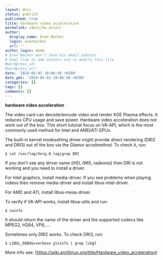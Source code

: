 ```yaml
---
layout: docs
status: publish
published: true
title: hardware video acceleration
permalink: /docs/hw_accel/
author:
  display_name: Even Becker
  login: evenbecker
  url: ''
author_login: demm
# Even Becker won't show his email address
# Feel free to add authors and to modify this file
#wordpress_id:
#wordpress_url:
date: '2024-05-01 10:06:56 +0200'
date_gmt: '2024-05-01 10:06:56 +0200'
categories: []
tags: []
comments: []
---
```



**hardware video acceleration**

The video card can decode/encode video and render KDE Plasma effects. It reduces CPU usage and save power. Hardware video acceleration does not work out of the box. This short tutorial focus on VA-API, which is the  most commonly used method for Intel and AMD/ATI GPUs.

The built-in kernel modesetting driver might provide direct rendering (DRI2 and DRI3) out of the box via the Glamor accelmethod. To check it, run:

```
$ cat /var/log/Xorg.0.log|grep DRI

```
If you don't see any driver name (iHD, i965, radeonsi) then DRI is not working and you need to install a driver.

For Intel graphics, install media-driver. If you see problems when playing videos then remove media-driver and install libva-intel-driver.

For AMD and ATI, install libva-mesa-driver.

To verify if VA-API works, install libva-utils and run:

```
$ vainfo
```

It should return the name of the driver and the supported codecs like MPEG2, H264, VP8, ...

Sometimes only DRI2 works. To check DRI3, run:
```
$ LIBGL_DEBUG=verbose glxinfo | grep libgl
```

More info see:
[https://wiki.archlinux.org/title/Hardware_video_acceleration)
